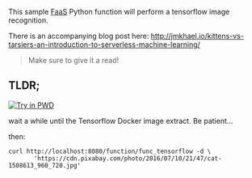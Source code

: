 This sample [FaaS](https://github.com/alexellis/faas) Python function will perform a tensorflow image recognition.

There is an accompanying blog post here: http://jmkhael.io/kittens-vs-tarsiers-an-introduction-to-serverless-machine-learning/

> Make sure to give it a read!

## TLDR;
[![Try in PWD](https://cdn.rawgit.com/play-with-docker/stacks/cff22438/assets/images/button.png)](http://play-with-docker.com/?stack=https://raw.githubusercontent.com/jmkhael/faas-tensorflow/master/docker-compose.yml&stack_name=func)

wait a while until the Tensorflow Docker image extract. Be patient...

then:

```
curl http://localhost:8080/function/func_tensorflow -d \
       'https://cdn.pixabay.com/photo/2016/07/10/21/47/cat-1508613_960_720.jpg'
```
